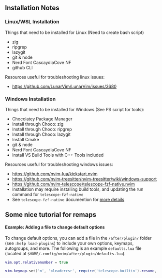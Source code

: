 ## Installation Notes

### Linux/WSL Installation

Things that need to be installed for Linux (Need to create bash script)
  - zig
  - ripgrep
  - lazygit
  - git & node
  - Nerd Font CascaydiaCove NF
  - github CLI

Resources useful for troubleshooting linux issues:
  - https://github.com/LunarVim/LunarVim/issues/3680

### Windows Installation

Things that need to be installed for Windows (See PS script for tools):
  - Chocolatey Package Manager
  - Install through Choco: zig
  - Install through Choco: ripgrep
  - Install through Choco: lazygit
  - Install Cmake
  - git & node
  - Nerd Font CascaydiaCove NF
  - Install VS Build Tools with C++ Tools included

Resources useful for troubleshooting windows issues:
  - https://github.com/nvim-lua/kickstart.nvim
  - https://github.com/nvim-treesitter/nvim-treesitter/wiki/windows-support
  - https://github.com/nvim-telescope/telescope-fzf-native.nvim
  - Installation may require installing build tools, and updating the run command for `telescope-fzf-native`
  - See `telescope-fzf-native` documention for [more details](https://github.com/nvim-telescope/telescope-fzf-native.nvim#installation)

## Some nice tutorial for remaps

#### Example: Adding a file to change default options

To change default options, you can add a file in the `/after/plugin/` folder (see `:help load-plugins`) to include your own options, keymaps, autogroups, and more. The following is an example `defaults.lua` file (located at `$HOME/.config/nvim/after/plugin/defaults.lua`).

```lua
vim.opt.relativenumber = true

vim.keymap.set('n', '<leader>sr', require('telescope.builtin').resume, { desc = '[S]earch [R]esume' })
```

